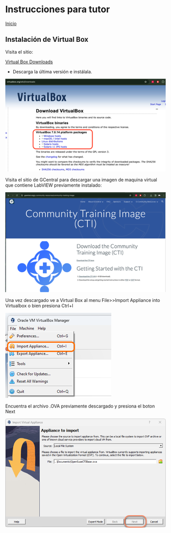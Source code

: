 # Instrucciones para tutor

[Inicio](./index.html)

## Instalación de Virtual Box

Visita el sitio:

[Virtual Box Downloads](https://www.virtualbox.org/wiki/Downloads)

* Descarga la última versión e instálala.

![image](./assets/VirtualBox.png)

Visita el sitio de GCentral para descargar una imagen de maquina virtual que contiene LabVIEW previamente instalado:

![image](./assets/GCentralmage.png)

Una vez descargado ve a Virtual Box al menu File>>Import Appliance into Virtualbox o bien presiona Ctrl+I

![image](./assets/VirtualBoxImportAppliance.png)

Encuentra el archivo .OVA previamente descargado y presiona el boton Next

![image](./assets/VirtualBoxOVA.png)

